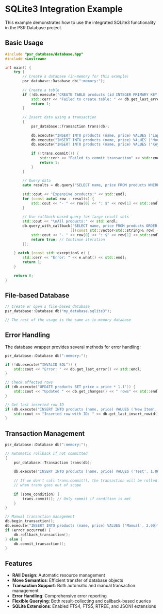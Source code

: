 # SQLite3 Integration Example

This example demonstrates how to use the integrated SQLite3 functionality in the PSR Database project.

## Basic Usage

```cpp
#include "psr_database/database.hpp"
#include <iostream>

int main() {
    try {
        // Create a database (in-memory for this example)
        psr_database::Database db(":memory:");
        
        // Create a table
        if (!db.execute("CREATE TABLE products (id INTEGER PRIMARY KEY, name TEXT, price REAL)")) {
            std::cerr << "Failed to create table: " << db.get_last_error() << std::endl;
            return 1;
        }
        
        // Insert data using a transaction
        {
            psr_database::Transaction trans(db);
            
            db.execute("INSERT INTO products (name, price) VALUES ('Laptop', 999.99)");
            db.execute("INSERT INTO products (name, price) VALUES ('Mouse', 29.99)");
            db.execute("INSERT INTO products (name, price) VALUES ('Keyboard', 79.99)");
            
            if (!trans.commit()) {
                std::cerr << "Failed to commit transaction" << std::endl;
                return 1;
            }
        }
        
        // Query data
        auto results = db.query("SELECT name, price FROM products WHERE price > 50 ORDER BY price DESC");
        
        std::cout << "Expensive products:" << std::endl;
        for (const auto& row : results) {
            std::cout << "- " << row[0] << ": $" << row[1] << std::endl;
        }
        
        // Use callback-based query for large result sets
        std::cout << "\nAll products:" << std::endl;
        db.query_with_callback("SELECT name, price FROM products ORDER BY name", 
                              [](const std::vector<std::string>& row) {
            std::cout << "- " << row[0] << ": $" << row[1] << std::endl;
            return true; // Continue iteration
        });
        
    } catch (const std::exception& e) {
        std::cerr << "Error: " << e.what() << std::endl;
        return 1;
    }
    
    return 0;
}
```

## File-based Database

```cpp
// Create or open a file-based database
psr_database::Database db("my_database.sqlite3");

// The rest of the usage is the same as in-memory database
```

## Error Handling

The database wrapper provides several methods for error handling:

```cpp
psr_database::Database db(":memory:");

if (!db.execute("INVALID SQL")) {
    std::cout << "Error: " << db.get_last_error() << std::endl;
}

// Check affected rows
if (db.execute("UPDATE products SET price = price * 1.1")) {
    std::cout << "Updated " << db.get_changes() << " rows" << std::endl;
}

// Get last inserted row ID
if (db.execute("INSERT INTO products (name, price) VALUES ('New Item', 19.99)")) {
    std::cout << "Inserted row with ID: " << db.get_last_insert_rowid() << std::endl;
}
```

## Transaction Management

```cpp
psr_database::Database db(":memory:");

// Automatic rollback if not committed
{
    psr_database::Transaction trans(db);
    
    db.execute("INSERT INTO products (name, price) VALUES ('Test', 1.00)");
    
    // If we don't call trans.commit(), the transaction will be rolled back
    // when trans goes out of scope
    
    if (some_condition) {
        trans.commit(); // Only commit if condition is met
    }
}

// Manual transaction management
db.begin_transaction();
db.execute("INSERT INTO products (name, price) VALUES ('Manual', 2.00)");
if (error_occurred) {
    db.rollback_transaction();
} else {
    db.commit_transaction();
}
```

## Features

- **RAII Design**: Automatic resource management
- **Move Semantics**: Efficient transfer of database objects
- **Transaction Support**: Both automatic and manual transaction management
- **Error Handling**: Comprehensive error reporting
- **Flexible Querying**: Both result-collecting and callback-based queries
- **SQLite Extensions**: Enabled FTS4, FTS5, RTREE, and JSON1 extensions
